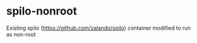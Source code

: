 # spilo-nonroot
Existing spilo (https://github.com/zalando/spilo) container modified to run as non-root
